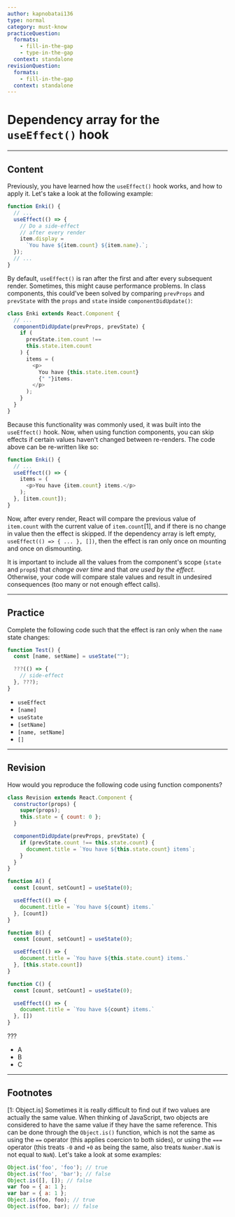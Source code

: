 ```yaml
---
author: kapnobatai136
type: normal
category: must-know
practiceQuestion:
  formats:
    - fill-in-the-gap
    - type-in-the-gap
  context: standalone
revisionQuestion:
  formats:
    - fill-in-the-gap
  context: standalone
---
```


# Dependency array for the `useEffect()` hook


---

## Content

Previously, you have learned how the `useEffect()` hook works, and how to apply it. Let's take a look at the following example:

```js
function Enki() {
  // ...
  useEffect(() => {
    // Do a side-effect
    // after every render
    item.display = 
      `You have ${item.count} ${item.name}.`;
  });
  // ...
}
```

By default, `useEffect()` is ran after the first and after every subsequent render. Sometimes, this might cause performance problems. In class components, this could've been solved by comparing `prevProps` and `prevState` with the `props` and `state` inside `componentDidUpdate()`:

```js
class Enki extends React.Component {
  // ...
  componentDidUpdate(prevProps, prevState) {
    if (
      prevState.item.count !==
      this.state.item.count
    ) {
      items = (
        <p>
          You have {this.state.item.count}
          {" "}items.
        </p>
      );
    }
  }
}
```

Because this functionality was commonly used, it was built into the `useEffect()` hook. Now, when using function components, you can skip effects if certain values haven't changed between re-renders. The code above can be re-written like so:

```js
function Enki() {
  // ...
  useEffect(() => {
    items = (
      <p>You have {item.count} items.</p>
    );
  }, [item.count]);
}
```

Now, after every render, React will compare the previous value of `item.count` with the current value of `item.count`[1], and if there is no change in value then the effect is skipped. If the dependency array is left empty, `useEffect(() => { ... }, [])`, then the effect is ran only once on mounting and once on dismounting.

It is important to include all the values from the component's scope (`state` and `prop`s) that *change over time* and that *are used by the effect*. Otherwise, your code will compare stale values and result in undesired consequences (too many or not enough effect calls).


---

## Practice

Complete the following code such that the effect is ran only when the `name` state changes:

```js
function Test() {
  const [name, setName] = useState("");

  ???(() => {
    // side-effect
  }, ???);
}
```

- `useEffect`
- `[name]`
- `useState`
- `[setName]`
- `[name, setName]`
- `[]`


---

## Revision

How would you reproduce the following code using function components?

```js
class Revision extends React.Component {
  constructor(props) {
    super(props);
    this.state = { count: 0 };
  }

  componentDidUpdate(prevProps, prevState) {
    if (prevState.count !== this.state.count) {
      document.title = `You have ${this.state.count} items`;
    }
  }
}

function A() {
  const [count, setCount] = useState(0);

  useEffect(() => {
    document.title = `You have ${count} items.`
  }, [count])
}

function B() {
  const [count, setCount] = useState(0);

  useEffect(() => {
    document.title = `You have ${this.state.count} items.`
  }, [this.state.count])
}

function C() {
  const [count, setCount] = useState(0);

  useEffect(() => {
    document.title = `You have ${count} items.`
  }, [])
}
```

???

- A
- B
- C


---

## Footnotes

[1: Object.is]
Sometimes it is really difficult to find out if two values are actually the same value. When thinking of JavaScript, two objects are considered to have the same value if they have the same reference. This can be done through the `Object.is()` function, which is not the same as using the `==` operator (this applies coercion to both sides), or using the `===` operator (this treats `-0` and `+0` as being the same, also treats `Number.NaN` is not equal to `NaN`). Let's take a look at some examples:

```js
Object.is('foo', 'foo'); // true
Object.is('foo', 'bar'); // false
Object.is([], []); // false
var foo = { a: 1 };
var bar = { a: 1 };
Object.is(foo, foo); // true
Object.is(foo, bar); // false
```
